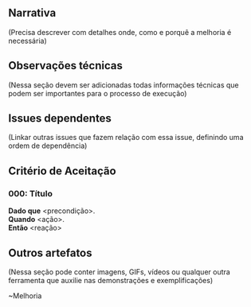 ## Narrativa
(Precisa descrever com detalhes onde, como e porquê a melhoria é necessária)


## Observações técnicas
(Nessa seção devem ser adicionadas todas informações técnicas que podem ser importantes para o processo de execução)


## Issues dependentes 
(Linkar outras issues que fazem relação com essa issue, definindo uma ordem de dependência)


## Critério de Aceitação

### 000: Título 
**Dado que** <precondição>.\
**Quando** <ação>.\
**Então** <reação>


## Outros artefatos 
(Nessa seção pode conter imagens, GIFs, vídeos ou qualquer outra ferramenta que auxilie nas demonstrações e exemplificações)


~Melhoria  
